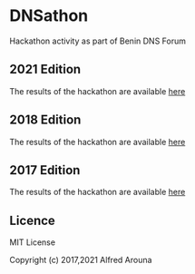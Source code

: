 # DNSathon
Hackathon activity as part of Benin DNS Forum

## 2021 Edition ##
The results of the hackathon are available [here](2021)

## 2018 Edition ##
The results of the hackathon are available [here](2018)

## 2017 Edition ##
The results of the hackathon are available [here](2017)

## Licence ##
MIT License

Copyright (c) 2017,2021 Alfred Arouna
